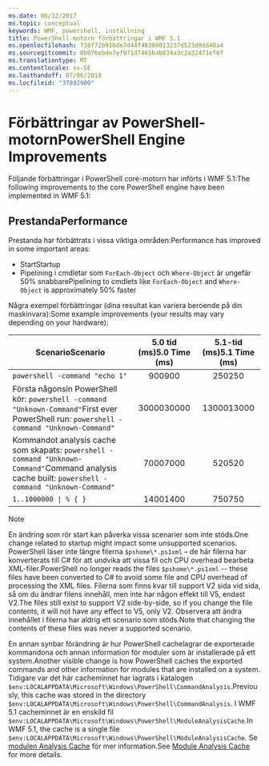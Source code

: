 ```yaml
---
ms.date: 06/12/2017
ms.topic: conceptual
keywords: WMF, powershell, inställning
title: PowerShell-motorn förbättringar i WMF 5.1
ms.openlocfilehash: 738f72b910de7d44f48309013237d523d0dd40a4
ms.sourcegitcommit: 8b076ebde7ef971d7465bab834a3c2a32471ef6f
ms.translationtype: MT
ms.contentlocale: sv-SE
ms.lasthandoff: 07/06/2018
ms.locfileid: "37892900"
---
```

# <a name="powershell-engine-improvements"></a><span data-ttu-id="8647d-103">Förbättringar av PowerShell-motorn</span><span class="sxs-lookup"><span data-stu-id="8647d-103">PowerShell Engine Improvements</span></span>

<span data-ttu-id="8647d-104">Följande förbättringar i PowerShell core-motorn har införts i WMF 5.1:</span><span class="sxs-lookup"><span data-stu-id="8647d-104">The following improvements to the core PowerShell engine have been implemented in WMF 5.1:</span></span>

## <a name="performance"></a><span data-ttu-id="8647d-105">Prestanda</span><span class="sxs-lookup"><span data-stu-id="8647d-105">Performance</span></span>

<span data-ttu-id="8647d-106">Prestanda har förbättrats i vissa viktiga områden:</span><span class="sxs-lookup"><span data-stu-id="8647d-106">Performance has improved in some important areas:</span></span>

- <span data-ttu-id="8647d-107">Start</span><span class="sxs-lookup"><span data-stu-id="8647d-107">Startup</span></span>
- <span data-ttu-id="8647d-108">Pipelining i cmdletar som `ForEach-Object` och `Where-Object` är ungefär 50% snabbare</span><span class="sxs-lookup"><span data-stu-id="8647d-108">Pipelining to cmdlets like `ForEach-Object` and `Where-Object` is approximately 50% faster</span></span>

<span data-ttu-id="8647d-109">Några exempel förbättringar (dina resultat kan variera beroende på din maskinvara):</span><span class="sxs-lookup"><span data-stu-id="8647d-109">Some example improvements (your results may vary depending on your hardware):</span></span>

| <span data-ttu-id="8647d-110">Scenario</span><span class="sxs-lookup"><span data-stu-id="8647d-110">Scenario</span></span> | <span data-ttu-id="8647d-111">5.0 tid (ms)</span><span class="sxs-lookup"><span data-stu-id="8647d-111">5.0 Time (ms)</span></span> | <span data-ttu-id="8647d-112">5.1-tid (ms)</span><span class="sxs-lookup"><span data-stu-id="8647d-112">5.1 Time (ms)</span></span> |
| -------- | :---------------: | :---------------: |
| `powershell -command "echo 1"` | <span data-ttu-id="8647d-113">900</span><span class="sxs-lookup"><span data-stu-id="8647d-113">900</span></span> | <span data-ttu-id="8647d-114">250</span><span class="sxs-lookup"><span data-stu-id="8647d-114">250</span></span> |
| <span data-ttu-id="8647d-115">Första någonsin PowerShell kör: `powershell -command "Unknown-Command"`</span><span class="sxs-lookup"><span data-stu-id="8647d-115">First ever PowerShell run: `powershell -command "Unknown-Command"`</span></span> | <span data-ttu-id="8647d-116">30000</span><span class="sxs-lookup"><span data-stu-id="8647d-116">30000</span></span> | <span data-ttu-id="8647d-117">13000</span><span class="sxs-lookup"><span data-stu-id="8647d-117">13000</span></span> |
| <span data-ttu-id="8647d-118">Kommandot analysis cache som skapats: `powershell -command "Unknown-Command"`</span><span class="sxs-lookup"><span data-stu-id="8647d-118">Command analysis cache built: `powershell -command "Unknown-Command"`</span></span> | <span data-ttu-id="8647d-119">7000</span><span class="sxs-lookup"><span data-stu-id="8647d-119">7000</span></span> | <span data-ttu-id="8647d-120">520</span><span class="sxs-lookup"><span data-stu-id="8647d-120">520</span></span> |
| <code>1..1000000 &#124; % { }</code> | <span data-ttu-id="8647d-121">1400</span><span class="sxs-lookup"><span data-stu-id="8647d-121">1400</span></span> | <span data-ttu-id="8647d-122">750</span><span class="sxs-lookup"><span data-stu-id="8647d-122">750</span></span> |

> [!Note]
> <span data-ttu-id="8647d-123">En ändring som rör start kan påverka vissa scenarier som inte stöds.</span><span class="sxs-lookup"><span data-stu-id="8647d-123">One change related to startup might impact some unsupported scenarios.</span></span>
> <span data-ttu-id="8647d-124">PowerShell läser inte längre filerna `$pshome\*.ps1xml` – de här filerna har konverterats till C# för att undvika att vissa fil och CPU overhead bearbeta XML-filer.</span><span class="sxs-lookup"><span data-stu-id="8647d-124">PowerShell no longer reads the files `$pshome\*.ps1xml` -- these files have been converted to C# to avoid some file and CPU overhead of processing the XML files.</span></span>
> <span data-ttu-id="8647d-125">Filerna som finns kvar till support V2 sida vid sida, så om du ändrar filens innehåll, men inte har någon effekt till V5, endast V2.</span><span class="sxs-lookup"><span data-stu-id="8647d-125">The files still exist to support V2 side-by-side, so if you change the file contents, it will not have any effect to V5, only V2.</span></span>
> <span data-ttu-id="8647d-126">Observera att ändra innehållet i filerna har aldrig ett scenario som stöds.</span><span class="sxs-lookup"><span data-stu-id="8647d-126">Note that changing the contents of these files was never a supported scenario.</span></span>

<span data-ttu-id="8647d-127">En annan synbar förändring är hur PowerShell cachelagrar de exporterade kommandona och annan information för moduler som är installerade på ett system.</span><span class="sxs-lookup"><span data-stu-id="8647d-127">Another visible change is how PowerShell caches the exported commands and other information for modules that are installed on a system.</span></span>
<span data-ttu-id="8647d-128">Tidigare var det här cacheminnet har lagrats i katalogen `$env:LOCALAPPDATA\Microsoft\Windows\PowerShell\CommandAnalysis`.</span><span class="sxs-lookup"><span data-stu-id="8647d-128">Previously, this cache was stored in the directory `$env:LOCALAPPDATA\Microsoft\Windows\PowerShell\CommandAnalysis`.</span></span>
<span data-ttu-id="8647d-129">I WMF 5.1 cacheminnet är en enskild fil `$env:LOCALAPPDATA\Microsoft\Windows\PowerShell\ModuleAnalysisCache`.</span><span class="sxs-lookup"><span data-stu-id="8647d-129">In WMF 5.1, the cache is a single file `$env:LOCALAPPDATA\Microsoft\Windows\PowerShell\ModuleAnalysisCache`.</span></span>
<span data-ttu-id="8647d-130">Se [modulen Analysis Cache](scenarios-features.md#module-analysis-cache) för mer information.</span><span class="sxs-lookup"><span data-stu-id="8647d-130">See [Module Analysis Cache](scenarios-features.md#module-analysis-cache) for more details.</span></span>